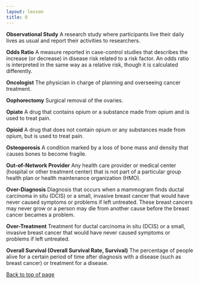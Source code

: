 ```yaml
---
layout: lesson
title: O
---
```


<a name="top"></a>

**Observational Study** 
A research study where participants live their daily lives as usual and report their activities to researchers.

**Odds Ratio** 
A measure reported in case-control studies that describes the increase (or decrease) in disease risk related to a risk factor. An odds ratio is interpreted in the same way as a relative risk, though it is calculated differently.

**Oncologist** 
The physician in charge of planning and overseeing cancer treatment.

**Oophorectomy** 
Surgical removal of the ovaries.

**Opiate** 
A drug that contains opium or a substance made from opium and is used to treat pain.

**Opioid** 
A drug that does not contain opium or any substances made from opium, but is used to treat pain.

**Osteoporosis** 
A condition marked by a loss of bone mass and density that causes bones to become fragile.

**Out-of-Network Provider** 
Any health care provider or medical center (hospital or other treatment center) that is not part of a particular group health plan or health maintenance organization (HMO).

**Over-Diagnosis** 
Diagnosis that occurs when a mammogram finds ductal carcinoma in situ (DCIS) or a small, invasive breast cancer that would have never caused symptoms or problems if left untreated. These breast cancers may never grow or a person may die from another cause before the breast cancer becames a problem.

**Over-Treatment** 
Treatment for ductal carcinoma in situ (DCIS) or a small, invasive breast cancer that would have never caused symptoms or problems if left untreated.
 
**Overall Survival (Overall Survival Rate, Survival)** 
The percentage of people alive for a certain period of time after diagnosis with a disease (such as breast cancer) or treatment for a disease.

<a href="#top">Back to top of page</a>
